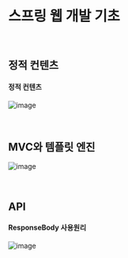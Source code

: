 # 스프링 웹 개발 기초

<br>

## 정적 컨텐츠
#### 정적 컨텐츠
![image](https://user-images.githubusercontent.com/86363774/142763931-e46ba78a-f552-4247-83c9-aa31c69c8cbf.png)

<br>

## MVC와 템플릿 엔진
![image](https://user-images.githubusercontent.com/86363774/142765542-1cd51064-6f8c-4c8b-81ca-d81165e52afe.png)


<br>

## API
#### ResponseBody 사용원리
![image](https://user-images.githubusercontent.com/86363774/142769718-d582782e-b77f-4e9f-ba03-2c6d330359f5.png)
